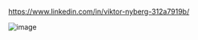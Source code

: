 https://www.linkedin.com/in/viktor-nyberg-312a7919b/

![image](https://github.com/user-attachments/assets/8c10ce28-b0c0-4050-8088-11cca96d2063)

